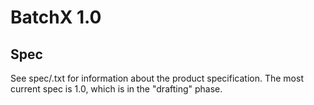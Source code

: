 # BatchX 1.0


## Spec
See spec/<version>.txt for information about the product specification. The most current
spec is 1.0, which is in the "drafting" phase.